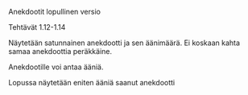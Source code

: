 Anekdootit lopullinen versio

Tehtävät 1.12-1.14

Näytetään satunnainen anekdootti ja sen äänimäärä. 
Ei koskaan kahta samaa anekdoottia peräkkäine.

Anekdootille voi antaa ääniä.

Lopussa näytetään eniten ääniä saanut anekdootti